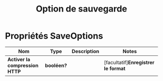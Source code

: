 ﻿---
title: Option de sauvegarde
second_title: Documen
linktitle: Option de sauvegarde
type: docs
url: /fr/save-options/
keywords: Workbook save options
description: Aspose.Cells Cloud REST API prend en charge l'extraction de fichiers Excel vers différents formats. Le SDK prend en charge différents langages de développement, notamment Android, C#, Go, Java, NodeJS, Perl, PHP, Python, Ruby et Swift.
weight: 79
kwords: Excel, Office Cloud, REST API, Tableur, PDF, CSV, Json, Markdown, Options d'enregistrement
---
# Propriétés SaveOptions

Nom | Type | Description | Notes
------------ | ------------- | ------------- | -------------
**Activer la compression HTTP** | **booléen?** | | [facultatif]**Enregistrer le format** | **chaîne** | | [facultatif]**ClearData** | **booléen?** | Vider le classeur après avoir enregistré le fichier. | [facultatif]**Dossier de fichiers mis en cache** | **chaîne** | Le dossier de fichiers mis en cache est utilisé pour stocker des données volumineuses. | [facultatif]**Valider les zones fusionnées** | **booléen?** | Indique si les zones fusionnées doivent être validées avant l'enregistrement du fichier. La valeur par défaut est « false ». | [facultatif]**Actualiser le cache du graphique** | **booléen?** | | [facultatif]**Créer un répertoire** | **booléen?** | Si la valeur est vraie et que le répertoire n'existe pas, le répertoire sera automatiquement créé avant l'enregistrement du fichier. | [facultatif]**Trier les noms** | **booléen?** | | [facultatif]